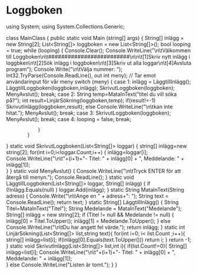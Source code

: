 # Loggboken

using System;
using System.Collections.Generic;

class MainClass {
  public static void Main (string[] args) {
    String[] inlägg = new String[2];
            List<String[]> loggboken = new List<String[]>();
            bool looping = true;
            while (looping)
            {
                Console.Clear();
                Console.WriteLine("\n\tVälkommen till Loggboken\n\t#########################\n\n\t[1]Skriv nytt inlägg i loggbken\n\t[2]Sök inlägg i loggboken\n\t[3]Skriv ut alla loggar\n\t[4]Avsluta program");
                Console.Write("\n\tVälja nummer: ");
                Int32.TryParse(Console.ReadLine(), out int meny); // Tar emot användarinput för vår meny
                switch (meny)
                {
                    case 1:
                        inlägg = LäggtillInlägg();
                        LäggtillLoggboken(loggboken,inlägg);
                        SkrivutLoggboken(loggboken);
                        MenyAvslut();
                        break;
                    case 2:
                        String temp=MataInText("titel du vill söka på?");
                        int result=LinjärSökning(loggboken,temp);
                        if(result!=-1)
                        SkrivutInlägg(loggboken,result);
                        else
                        Console.WriteLine("\n\tkan inte hitat.");
                        MenyAvslut();
                        break;
                    case 3:
                        SkrivutLoggboken(loggboken);
                        MenyAvslut();
                        break;
                    case 4:
                        looping = false;
                        break;
                    
                }
            }
  }
  static void SkrivutLoggboken(List<String[]> loggar)
        {
          string[] inlägg=new string[2];
            for(int i=0;i<loggar.Count;i++)
            {
              inlägg=loggar[i];
              Console.WriteLine("\n\t"+(i+1)+"- Titel: " + inlägg[0] + ", Meddelande: " + inlägg[1]);  
            }
        }
        static void MenyAvslut() 
        {
            Console.WriteLine("\n\tTryck ENTER för att återgå till menyn.");
            Console.ReadLine();
        }
        static void LäggtillLoggboken(List<String[]> loggar, String[] inlägg)
        {
            if (!inlägg.Equals(null) )
                loggar.Add(inlägg);
        }
        static String MataInText(String adress)
        {
            Console.Write("\n\tAnge en " + adress+": ");
            String text = Console.ReadLine();
            return text;
        }
        static String[] LäggtillInlägg()
        {
            String Titel=MataInText("Titel");
            String Medelande = MataInText("Medelande");
            String[] inlägg = new string[2];
            if (Titel != null && Medelande != null)
            {
                inlägg[0] = Titel.ToUpper();
                inlägg[1] = Medelande.ToUpper();
            }
            else
                Console.WriteLine("\n\tDu har angett fel värde.");
            return inlägg;
        }
        static int LinjärSökning(List<String[]> list,string text){
          for(int i=0; i< list.Count ;i++){
            string[] inlägg=list[i];
            if(inlägg[0].Equals(text.ToUpper()))
            return i;
          }
          return -1;
        }
        static void SkrivutInlägg(List<String[]> list,int i){
          if(list.Count!=0){
          String[] inlägg=list[i];
          Console.WriteLine("\n\t"+(i+1)+"- Titel: " + inlägg[0] + ", Meddelande: " + inlägg[1]);  
          }
          else
          Console.WriteLine("Listen är tomt.");
        }
}

